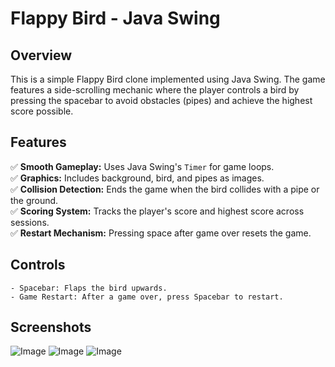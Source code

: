 # Flappy Bird - Java Swing

## Overview
This is a simple Flappy Bird clone implemented using Java Swing. The game features a side-scrolling mechanic where the player controls a bird by pressing the spacebar to avoid obstacles (pipes) and achieve the highest score possible.

## Features
✅ **Smooth Gameplay:** Uses Java Swing's `Timer` for game loops. <br>
✅ **Graphics:** Includes background, bird, and pipes as images. <br>
✅ **Collision Detection:** Ends the game when the bird collides with a pipe or the ground. <br>
✅ **Scoring System:** Tracks the player's score and highest score across sessions. <br>
✅ **Restart Mechanism:** Pressing space after game over resets the game. <br>

## Controls
```
- Spacebar: Flaps the bird upwards.
- Game Restart: After a game over, press Spacebar to restart.
```

## Screenshots

![Image](https://github.com/user-attachments/assets/3961ec96-9171-49c7-b998-518ddd96fc23)
![Image](https://github.com/user-attachments/assets/24620ac2-ed03-48a2-b513-2a5388340234)
![Image](https://github.com/user-attachments/assets/102b785c-7aeb-4602-a1f0-e88479d87341)
